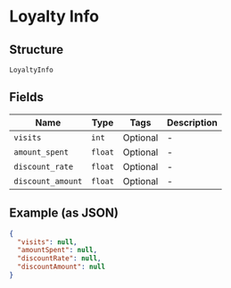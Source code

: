 
# Loyalty Info

## Structure

`LoyaltyInfo`

## Fields

| Name | Type | Tags | Description |
|  --- | --- | --- | --- |
| `visits` | `int` | Optional | - |
| `amount_spent` | `float` | Optional | - |
| `discount_rate` | `float` | Optional | - |
| `discount_amount` | `float` | Optional | - |

## Example (as JSON)

```json
{
  "visits": null,
  "amountSpent": null,
  "discountRate": null,
  "discountAmount": null
}
```


